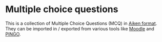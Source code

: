 # Multiple choice questions

This is a collection of Multiple Choice Questions (MCQ) in [Aiken
format](https://docs.moodle.org/311/en/Aiken_format). They can be
imported in / exported from various tools like
[Moodle](https://moodle.org/) and [PINGO](https://pingo.coactum.de/).
